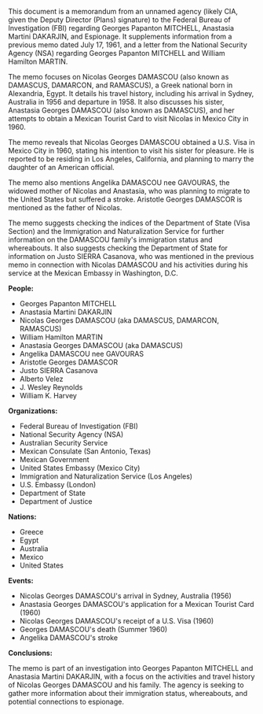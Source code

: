 This document is a memorandum from an unnamed agency (likely CIA, given the Deputy Director (Plans) signature) to the Federal Bureau of Investigation (FBI) regarding Georges Papanton MITCHELL, Anastasia Martini DAKARJIN, and Espionage. It supplements information from a previous memo dated July 17, 1961, and a letter from the National Security Agency (NSA) regarding Georges Papanton MITCHELL and William Hamilton MARTIN.

The memo focuses on Nicolas Georges DAMASCOU (also known as DAMASCUS, DAMARCON, and RAMASCUS), a Greek national born in Alexandria, Egypt. It details his travel history, including his arrival in Sydney, Australia in 1956 and departure in 1958. It also discusses his sister, Anastasia Georges DAMASCOU (also known as DAMASCUS), and her attempts to obtain a Mexican Tourist Card to visit Nicolas in Mexico City in 1960.

The memo reveals that Nicolas Georges DAMASCOU obtained a U.S. Visa in Mexico City in 1960, stating his intention to visit his sister for pleasure. He is reported to be residing in Los Angeles, California, and planning to marry the daughter of an American official.

The memo also mentions Angelika DAMASCOU nee GAVOURAS, the widowed mother of Nicolas and Anastasia, who was planning to migrate to the United States but suffered a stroke. Aristotle Georges DAMASCOR is mentioned as the father of Nicolas.

The memo suggests checking the indices of the Department of State (Visa Section) and the Immigration and Naturalization Service for further information on the DAMASCOU family's immigration status and whereabouts. It also suggests checking the Department of State for information on Justo SIERRA Casanova, who was mentioned in the previous memo in connection with Nicolas DAMASCOU and his activities during his service at the Mexican Embassy in Washington, D.C.

**People:**

*   Georges Papanton MITCHELL
*   Anastasia Martini DAKARJIN
*   Nicolas Georges DAMASCOU (aka DAMASCUS, DAMARCON, RAMASCUS)
*   William Hamilton MARTIN
*   Anastasia Georges DAMASCOU (aka DAMASCUS)
*   Angelika DAMASCOU nee GAVOURAS
*   Aristotle Georges DAMASCOR
*   Justo SIERRA Casanova
*   Alberto Velez
*   J. Wesley Reynolds
*   William K. Harvey

**Organizations:**

*   Federal Bureau of Investigation (FBI)
*   National Security Agency (NSA)
*   Australian Security Service
*   Mexican Consulate (San Antonio, Texas)
*   Mexican Government
*   United States Embassy (Mexico City)
*   Immigration and Naturalization Service (Los Angeles)
*   U.S. Embassy (London)
*   Department of State
*   Department of Justice

**Nations:**

*   Greece
*   Egypt
*   Australia
*   Mexico
*   United States

**Events:**

*   Nicolas Georges DAMASCOU's arrival in Sydney, Australia (1956)
*   Anastasia Georges DAMASCOU's application for a Mexican Tourist Card (1960)
*   Nicolas Georges DAMASCOU's receipt of a U.S. Visa (1960)
*   Georges DAMASCOU's death (Summer 1960)
*   Angelika DAMASCOU's stroke

**Conclusions:**

The memo is part of an investigation into Georges Papanton MITCHELL and Anastasia Martini DAKARJIN, with a focus on the activities and travel history of Nicolas Georges DAMASCOU and his family. The agency is seeking to gather more information about their immigration status, whereabouts, and potential connections to espionage.
